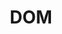 ---
title: "DOM"
slug: "posts"
sections:
  - title: "Dr Onishi's Musings"
    content: "<p>Optional description here.</p>"
---